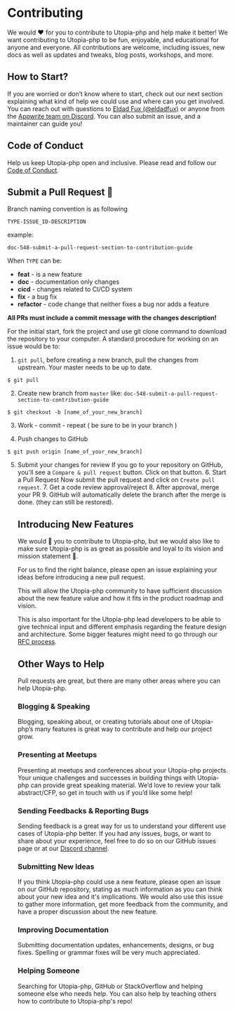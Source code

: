 # Contributing

We would ❤️ for you to contribute to Utopia-php and help make it better! We want contributing to Utopia-php to be fun, enjoyable, and educational for anyone and everyone. All contributions are welcome, including issues, new docs as well as updates and tweaks, blog posts, workshops, and more.

## How to Start?

If you are worried or don’t know where to start, check out our next section explaining what kind of help we could use and where can you get involved. You can reach out with questions to [Eldad Fux (@eldadfux)](https://twitter.com/eldadfux) or anyone from the [Appwrite team on Discord](https://discord.gg/GSeTUeA). You can also submit an issue, and a maintainer can guide you!

## Code of Conduct

Help us keep Utopia-php open and inclusive. Please read and follow our [Code of Conduct](/CODE_OF_CONDUCT.md).

## Submit a Pull Request 🚀

Branch naming convention is as following

`TYPE-ISSUE_ID-DESCRIPTION`

example:

```
doc-548-submit-a-pull-request-section-to-contribution-guide
```

When `TYPE` can be:

- **feat** - is a new feature
- **doc** - documentation only changes
- **cicd** - changes related to CI/CD system
- **fix** - a bug fix
- **refactor** - code change that neither fixes a bug nor adds a feature

**All PRs must include a commit message with the changes description!**

For the initial start, fork the project and use git clone command to download the repository to your computer. A standard procedure for working on an issue would be to:

1. `git pull`, before creating a new branch, pull the changes from upstream. Your master needs to be up to date.

```
$ git pull
```

2. Create new branch from `master` like: `doc-548-submit-a-pull-request-section-to-contribution-guide`<br/>

```
$ git checkout -b [name_of_your_new_branch]
```

3. Work - commit - repeat ( be sure to be in your branch )

4. Push changes to GitHub

```
$ git push origin [name_of_your_new_branch]
```

5. Submit your changes for review
   If you go to your repository on GitHub, you'll see a `Compare & pull request` button. Click on that button.
   6. Start a Pull Request
      Now submit the pull request and click on `Create pull request`.
      7. Get a code review approval/reject
      8. After approval, merge your PR
      9. GitHub will automatically delete the branch after the merge is done. (they can still be restored).

      ## Introducing New Features

      We would 💖 you to contribute to Utopia-php, but we would also like to make sure Utopia-php is as great as possible and loyal to its vision and mission statement 🙏.

      For us to find the right balance, please open an issue explaining your ideas before introducing a new pull request.

      This will allow the Utopia-php community to have sufficient discussion about the new feature value and how it fits in the product roadmap and vision.

      This is also important for the Utopia-php lead developers to be able to give technical input and different emphasis regarding the feature design and architecture. Some bigger features might need to go through our [RFC process](https://github.com/appwrite/rfc).

      ## Other Ways to Help

      Pull requests are great, but there are many other areas where you can help Utopia-php.

      ### Blogging & Speaking

      Blogging, speaking about, or creating tutorials about one of Utopia-php’s many features is great way to contribute and help our project grow.

      ### Presenting at Meetups

      Presenting at meetups and conferences about your Utopia-php projects. Your unique challenges and successes in building things with Utopia-php can provide great speaking material. We’d love to review your talk abstract/CFP, so get in touch with us if you’d like some help!

      ### Sending Feedbacks & Reporting Bugs

      Sending feedback is a great way for us to understand your different use cases of Utopia-php better. If you had any issues, bugs, or want to share about your experience, feel free to do so on our GitHub issues page or at our [Discord channel](https://discord.gg/GSeTUeA).

      ### Submitting New Ideas

      If you think Utopia-php could use a new feature, please open an issue on our GitHub repository, stating as much information as you can think about your new idea and it's implications. We would also use this issue to gather more information, get more feedback from the community, and have a proper discussion about the new feature.

      ### Improving Documentation

      Submitting documentation updates, enhancements, designs, or bug fixes. Spelling or grammar fixes will be very much appreciated.

      ### Helping Someone

      Searching for Utopia-php, GitHub or StackOverflow and helping someone else who needs help. You can also help by teaching others how to contribute to Utopia-php's repo!